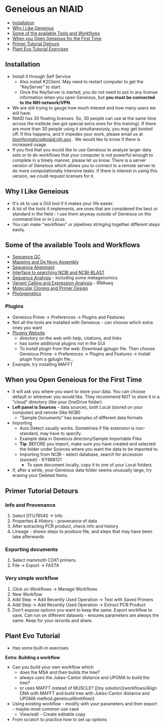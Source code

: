 # Geneious an NIAID

  - [Installation](#installation)
  - [Why I Like Geneious](#why-i-like-geneious)
  - [Some of the available Tools and
    Workflows](#some-of-the-available-tools-and-workflows)
  - [When you Open Geneious for the First
    Time](#when-you-open-geneious-for-the-first-time)
  - [Primer Tutorial Detours](#primer-tutorial-detours)
  - [Plant Evo Tutorial Exercises](#plant-evo-tutorial)

## Installation

- Install it through Self Service
  - Also install K2Client.  May need to restart computer to get the "KeyServer" to start.
  - Once the KeyServer is started, you do not need to put in any license information when you open Geneious, but **you must be connected to the NIH network/VPN**.
- We are still trying to gauge how much interest and how many users we will have.
- NIAID has 30 floating licenses.  So, 30 people can use at the same time across the institute (we got special extra ones for this training). If there are more than 30 people using it simultaneously, you may get booted off.  If this happens, and it impedes your work, please email us at bioinformatics@niaid.nih.gov .  We would like to know if there is increased usage.
- If you find that you would like to use Geneious to analyze larger data sets or to do workflows that your computer is not powerful enough to complete in a timely manner, please let us know.  There is a server version of Geneious which allows you to connect to a remote server to do more computationally intensive tasks.  If there is interest in using this version, we could request licenses for it.

## Why I Like Geneious

- It's ok to use a GUI tool if it makes your life easier.
- A lot of the tools it implements, are ones that are considered the best or standard in the field - I use them anyway outside of Geneious on the command line or in Locus.
- You can make "workflows" or pipelines stringing together different steps easily.

## Some of the available Tools and Workflows

- [Sequence QC ](https://support.geneious.com/hc/en-us/articles/360003146291-NGS-Pre-Processing-and-Analysis)
- [Mapping and De Novo Assembly](https://support.geneious.com/hc/en-us/articles/360003146331-Mapping-and-De-Novo-Assembly)
- [Sequence Alignment](https://support.geneious.com/hc/en-us/articles/360003125292-Sequence-Alignment)
- [Interface to searching NCBI and NCBI-BLAST](https://support.geneious.com/hc/en-us/articles/360003146391-Searching-and-BLAST)
- [Sequence Analysis](https://support.geneious.com/hc/en-us/articles/360003146431-Sequence-Analysis) - including some metagenomics
- [Variant Calling and Expression Analysis](https://support.geneious.com/hc/en-us/articles/360003125672-Variant-Calling-and-Expression-Analysis) - RNAseq
- [Molecular Cloning and Primer Design](https://support.geneious.com/hc/en-us/articles/360003125692-Molecular-Cloning-and-Primer-Design)
- [Phylogenetics](https://support.geneious.com/hc/en-us/articles/360003146851-Phylogenetics)

### Plugins

- Geneious Prime -> Preferences -> Plugins and Features
- Not all the tools are installed with Geneious - can choose which extra ones you want
- [Plugins Website](https://www.geneious.com/plugins/) 
  - directory on the web with help, citations, and links
  - has some additional plugins not in the GUI
  - To install plugin from the web: Download gplugin file.  Then choose Geneious Prime -> Preferences -> Plugins and Features -> Install plugin from a gplugin file...
- Example, try installing MAFFT

## When you Open Geneious for the First Time

- It will ask you where you want to store your data.  You can choose default or wherever you would like.  They recommend NOT to store it in a "cloud" directory (like your OneDrive folder).  
- **Left panel is Sources** - data sources, both Local (stored on your computer) and remote (like NCBI)
  - "Sample Documents" has examples of different data formats
- Importing
  - Auto Detect usually works.  Sometimes if file extension is non-standard, may have to specify.
  - Example data in Geneious directory/Sample Importable Files
  - **Tip**: BEFORE you import, make sure you have created and selected the folder under Sources where you want the data to be imported to.  
  - Importing from NCBI - select database, search for accession (easiest) - KY888121
    - To save document locally, copy it to one of your Local folders
- If, after a while, your Geneious data folder seems unusually large, try erasing your Deleted Items.



## Primer Tutorial Detours

### Info and Provenance

1. Select DTU76545 -> Info
2. Properties & HIstory - provenance of data
3. After extracting PCR product, check info and history
4. Lineage - shows steps to produce file, and steps that may have been take afterwards

### Exporting documents

1. Select mammoth COX1 primers.
2. File -> Export -> FASTA

### Very simple workflow

1. Click on Workflows -> Manage Workflows
2. New Workflow
3. Add Step -> Add Recently Used Operation -> Test with Saved Primers
4. Add Step -> Add Recently Used Operation -> Extract PCR Product
5. Don't expose options you want to keep the same.  Export workflow to save.  Can run on different datasets - ensures parameters are always the same.  Keep for your records and share.

   

## Plant Evo Tutorial

- Has some built-in exercises

**Extra: Building a workflow**

- Can you build your own workflow which 
  - does the MSA and then builds the tree?
  - always uses the Jukes-Cantor distance and UPGMA to build the tree?
  - or uses MAFFT instead of MUSCLE? ([my solution](workflows/Align DNA with MAFFT and build tree with Jukes-Cantor distance and UPGMA method.geneiousWorkflow))
- Using existing workflow - modify with your parameters and then export - maybe most common use case
  - View/edit - Create editable copy
- From scratch to practice how to set up options










